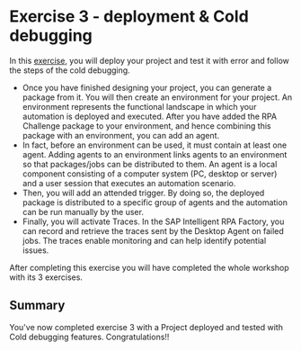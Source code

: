 # Exercise 3 - deployment & Cold debugging

In this [exercise](3%20-%20Deployment%20&%20Cold%20debugging.pdf), you will deploy your project and test it with error and follow the steps of the cold debugging.

- Once you have finished designing your project, you can generate a package from it. You will then create an environment for your project. An environment represents the functional landscape in which your automation is deployed and executed. After you have added the RPA Challenge package to your environment, and hence combining this package with an environment, you can add an agent.
- In fact, before an environment can be used, it must contain at least one agent. Adding agents to an environment links agents to an environment so that packages/jobs can be distributed to them. An agent is a local component consisting of a computer system (PC, desktop or server) and a user session that executes an automation scenario.
- Then, you will add an attended trigger. By doing so, the deployed package is distributed to a specific group of agents and the automation can be run manually by the user.
- Finally, you will activate Traces. In the SAP Intelligent RPA Factory, you can record and retrieve the traces sent by the Desktop Agent on failed jobs. The traces enable monitoring and can help identify potential issues.

After completing this exercise you will have completed the whole workshop with its 3 exercises. 

## Summary

You've now completed exercise 3 with a Project deployed and tested with Cold debugging features. Congratulations!!
